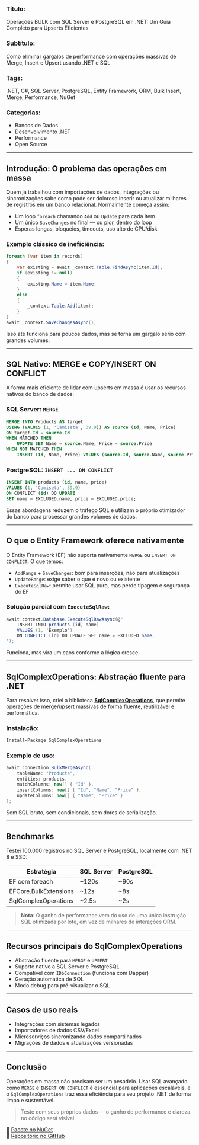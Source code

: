 ### Título:
Operações BULK com SQL Server e PostgreSQL em .NET: Um Guia Completo para Upserts Eficientes

### Subtítulo:
Como eliminar gargalos de performance com operações massivas de Merge, Insert e Upsert usando .NET e SQL

### Tags:
.NET, C#, SQL Server, PostgreSQL, Entity Framework, ORM, Bulk Insert, Merge, Performance, NuGet

### Categorias:
- Bancos de Dados
- Desenvolvimento .NET
- Performance
- Open Source

---

## Introdução: O problema das operações em massa

Quem já trabalhou com importações de dados, integrações ou sincronizações sabe como pode ser doloroso inserir ou atualizar milhares de registros em um banco relacional. Normalmente começa assim:

- Um loop `foreach` chamando `Add` ou `Update` para cada item
- Um único `SaveChanges` no final — ou pior, dentro do loop
- Esperas longas, bloqueios, timeouts, uso alto de CPU/disk

### Exemplo clássico de ineficiência:

```csharp
foreach (var item in records)
{
    var existing = await _context.Table.FindAsync(item.Id);
    if (existing != null)
    {
        existing.Name = item.Name;
    }
    else
    {
        _context.Table.Add(item);
    }
}
await _context.SaveChangesAsync();
```

Isso até funciona para poucos dados, mas se torna um gargalo sério com grandes volumes.

---

## SQL Nativo: MERGE e COPY/INSERT ON CONFLICT

A forma mais eficiente de lidar com upserts em massa é usar os recursos nativos do banco de dados:

### SQL Server: `MERGE`

```sql
MERGE INTO Products AS target
USING (VALUES (1, 'Camiseta', 39.9)) AS source (Id, Name, Price)
ON target.Id = source.Id
WHEN MATCHED THEN
    UPDATE SET Name = source.Name, Price = source.Price
WHEN NOT MATCHED THEN
    INSERT (Id, Name, Price) VALUES (source.Id, source.Name, source.Price);
```

### PostgreSQL: `INSERT ... ON CONFLICT`

```sql
INSERT INTO products (id, name, price)
VALUES (1, 'Camiseta', 39.9)
ON CONFLICT (id) DO UPDATE
SET name = EXCLUDED.name, price = EXCLUDED.price;
```

Essas abordagens reduzem o tráfego SQL e utilizam o próprio otimizador do banco para processar grandes volumes de dados.

---

## O que o Entity Framework oferece nativamente

O Entity Framework (EF) não suporta nativamente `MERGE` ou `INSERT ON CONFLICT`. O que temos:

- `AddRange` + `SaveChanges`: bom para inserções, não para atualizações
- `UpdateRange`: exige saber o que é novo ou existente
- `ExecuteSqlRaw`: permite usar SQL puro, mas perde tipagem e segurança do EF

### Solução parcial com `ExecuteSqlRaw`:

```csharp
await context.Database.ExecuteSqlRawAsync(@"
    INSERT INTO products (id, name)
    VALUES (1, 'Exemplo')
    ON CONFLICT (id) DO UPDATE SET name = EXCLUDED.name;
");
```

Funciona, mas vira um caos conforme a lógica cresce.

---

## SqlComplexOperations: Abstração fluente para .NET

Para resolver isso, criei a biblioteca [**SqlComplexOperations**](https://www.nuget.org/packages/SqlComplexOperations/), que permite operações de merge/upsert massivas de forma fluente, reutilizável e performática.

### Instalação:
```bash
Install-Package SqlComplexOperations
```

### Exemplo de uso:
```csharp
await connection.BulkMergeAsync(
    tableName: "Products",
    entities: products,
    matchColumns: new[] { "Id" },
    insertColumns: new[] { "Id", "Name", "Price" },
    updateColumns: new[] { "Name", "Price" }
);
```

Sem SQL bruto, sem condicionais, sem dores de serialização.

---

## Benchmarks

Testei 100.000 registros no SQL Server e PostgreSQL, localmente com .NET 8 e SSD:

| Estratégia              | SQL Server | PostgreSQL |
|-------------------------|------------|------------|
| EF com foreach          | ~120s      | ~90s       |
| EFCore.BulkExtensions   | ~12s       | ~8s        |
| SqlComplexOperations    | ~2.5s      | ~2s        |

> **Nota**: O ganho de performance vem do uso de uma única instrução SQL otimizada por lote, em vez de milhares de interações ORM.

---

## Recursos principais do SqlComplexOperations

- Abstração fluente para `MERGE` e `UPSERT`
- Suporte nativo a SQL Server e PostgreSQL
- Compatível com `IDbConnection` (funciona com Dapper)
- Geração automática de SQL
- Modo debug para pré-visualizar o SQL

---

## Casos de uso reais

- Integrações com sistemas legados
- Importadores de dados CSV/Excel
- Microserviços sincronizando dados compartilhados
- Migrações de dados e atualizações versionadas

---

## Conclusão

Operações em massa não precisam ser um pesadelo. Usar SQL avançado como `MERGE` e `INSERT ON CONFLICT` é essencial para aplicações escaláveis, e o `SqlComplexOperations` traz essa eficiência para seu projeto .NET de forma limpa e sustentável.

> Teste com seus próprios dados — o ganho de performance e clareza no código será visível.

🔗 [Pacote no NuGet](https://www.nuget.org/packages/SqlComplexOperations/)  
🔗 [Repositório no GitHub](https://github.com/gustavomarty/sql-merge-netcore)
